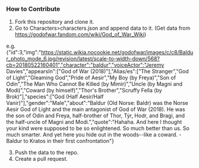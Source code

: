 ### How to Contribute

 1. Fork this repository and clone it.
 2. Go to Characters>characters.json and append data to it. 
 (Get data from https://godofwar.fandom.com/wiki/God_of_War_Wiki)
 
 e.g. {"id":3,"img":"https://static.wikia.nocookie.net/godofwar/images/c/c8/Baldur_photo_mode_6.jpg/revision/latest/scale-to-width-down/568?cb=20180522160401","character":"baldur","voiceActor":"Jeremy Davies","appearsIn":["God of War (2018)"],"Alias/es":["The Stranger","God of Light","Gleaming God","Pride of Aesir","My Boy (by Freya)","Son of Odin","The Man Who Cannot Be Killed (by Mimir)","Uncle (by Magni and Modi)","Coward (by himself)","Thor's Brother","Scruffy Fella (by Brok)"],"species":["God (Half Aesir/Half Vanir)"],"gender":"Male","about":"Baldur (Old Norse: Baldr) was the Norse Aesir God of Light and the main antagonist of God of War (2018). He was the son of Odin and Freya, half-brother of Thor, Týr, Hodr, and Bragi, and the half-uncle of Magni and Modi.","quote":"Hahaha. And here I thought your kind were supposed to be so enlightened. So much better than us. So much smarter. And yet here you hide out in the woods--like a coward. -Baldur to Kratos in their first confrontation"}
 
 3. Push the data to the repo.
 4. Create a pull request.
